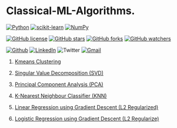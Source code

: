# Classical-ML-Algorithms.

[![Python](https://img.shields.io/badge/Madewith%20python-3670A0?style=for-the-badge&logo=python&logoColor=ffdd54)](https://www.python.org/)
[![scikit-learn](https://img.shields.io/badge/scikit--learn-%23F7931E.svg?style=for-the-badge&logo=scikit-learn&logoColor=white)](https://scikit-learn.org/stable/)
[![NumPy](https://img.shields.io/badge/numpy-%23013243.svg?style=for-the-badge&logo=numpy&logoColor=white)](https://numpy.org/)

[![GitHub license](https://img.shields.io/badge/License-Apache2.0-blue.svg)](LICENSE)
[![GitHub stars](https://img.shields.io/github/stars/Thehunk1206/Classical-ML-Algorithms?style=social)](https://github.com/Thehunk1206/Classical-ML-Algorithms/stargazers)
[![GitHub forks](https://img.shields.io/github/forks/Thehunk1206/Classical-ML-Algorithms?style=social)](https://github.com/Thehunk1206/Classical-ML-Algorithms/network/members)
[![GitHub watchers](https://img.shields.io/github/watchers/Thehunk1206/Classical-ML-Algorithms?style=social)](https://github.com/Thehunk1206/Classical-ML-Algorithms/watchers)


[![Github](https://img.shields.io/badge/Github-Follow-black?style=flat&logo=github)](https://github.com/Thehunk1206/)
[![LinkedIn](https://img.shields.io/badge/LinkedIn-connect-blue?style=flat&logo=linkedin&labelColor=blue)](https://www.linkedin.com/in/tauhid-khan-24bb45177/)
![Twitter](https://img.shields.io/twitter/follow/KhanTauhid8?style=social)
[![Gmail](https://img.shields.io/badge/Gmail-mail2tauhidkhan@gmail.com-red?style=flat&logo=gmail)](mailto:mail2tauhidkhan@gmail.com)

1. [Kmeans Clustering](https://github.com/Thehunk1206/Classical-ML-Algorithms/blob/master/Kmeans/)

2. [Singular Value Decomposition (SVD)](https://github.com/Thehunk1206/Classical-ML-Algorithms/blob/master/SVD/)

3. [Principal Component Analysis (PCA)](https://github.com/Thehunk1206/Classical-ML-Algorithms/tree/master/PCA)

4. [K-Nearest Neighbour Classifier (KNN)](https://github.com/Thehunk1206/Classical-ML-Algorithms/tree/master/KNN) 

5. [Linear Regression using Gradient Descent (L2 Regularized)](https://github.com/Thehunk1206/Classical-ML-Algorithms/tree/master/LinearRegression) 

6. [Logistic Regression using Gradient Descent (L2 Regularize)](https://github.com/Thehunk1206/Classical-ML-Algorithms/tree/master/LogisticRegression)
